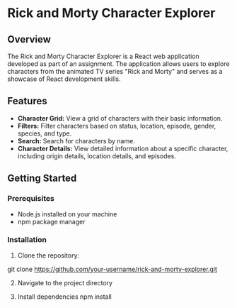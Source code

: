 # Rick and Morty Character Explorer

## Overview

The Rick and Morty Character Explorer is a React web application developed as part of an assignment. The application allows users to explore characters from the animated TV series "Rick and Morty" and serves as a showcase of React development skills.

## Features

- **Character Grid:** View a grid of characters with their basic information.
- **Filters:** Filter characters based on status, location, episode, gender, species, and type.
- **Search:** Search for characters by name.
- **Character Details:** View detailed information about a specific character, including origin details, location details, and episodes.

## Getting Started

### Prerequisites

- Node.js installed on your machine
- npm package manager

### Installation

1. Clone the repository:

git clone https://github.com/your-username/rick-and-morty-explorer.git

2. Navigate to the project directory

3. Install dependencies
npm install


